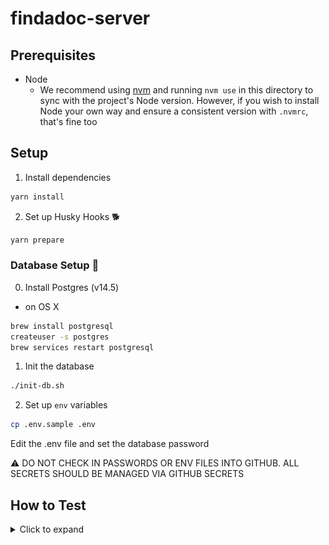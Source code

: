 # findadoc-server

## Prerequisites

- Node
  - We recommend using [nvm](https://github.com/nvm-sh/nvm) and running `nvm use` in this directory to sync with the project's Node version. However, if you wish to install Node your own way and ensure a consistent version with `.nvmrc`, that's fine too

## Setup

1. Install dependencies

```sh
yarn install
```

2. Set up Husky Hooks 🐕️

```sh
yarn prepare
```

### Database Setup 🐘
0. Install Postgres (v14.5)
- on OS X
```sh
brew install postgresql
createuser -s postgres
brew services restart postgresql
```

1. Init the database
```sh
./init-db.sh
```

2. Set up `env` variables

```sh
cp .env.sample .env
```

Edit the .env file and set the database password

⚠️ DO NOT CHECK IN PASSWORDS OR ENV FILES INTO GITHUB. ALL SECRETS SHOULD BE MANAGED VIA GITHUB SECRETS


## How to Test

<details>
  <summary>Click to expand</summary>

1. Run `yarn dev` to start the local server
2. Run `yarn generate` to generate the types locally
3. Open your browser to http://localhost:3001/
4. Navigate to the Explorer section from the menu in the left pane.
5. Click `query: Query` under "Root Types
6. Click the `+` button to see the fields a **type** has that can be added to the query
   ![image](./assets/add-to-query.png)

7. Select the desired fields and they'll automatically get added to the query builder
   ![image](./assets/query-builder.png)

8. If you select a type that requires an ID (such as `Facility` or `HealthcareProfessional`) then add the ID in the "Variables" window at the bottom _as a string_.

![image](./assets/query-by-id.png)

9. If you'd like to share the query you built, such as demonstrating how you tested your code, check out [Apollo Explorer's sharing features](https://www.apollographql.com/blog/announcement/platform/save-and-share-your-graphql-operations-in-apollo-explorer/#sharing-a-collection).

</details>
